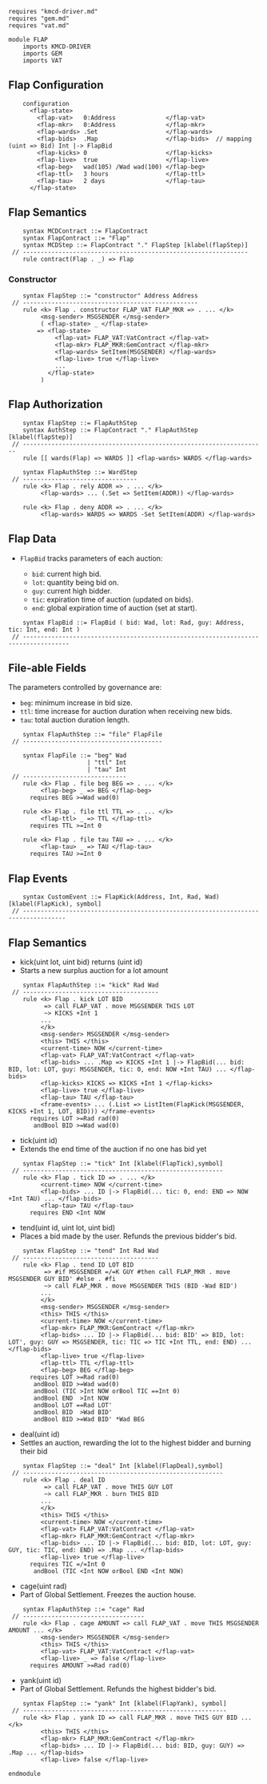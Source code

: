 ```k
requires "kmcd-driver.md"
requires "gem.md"
requires "vat.md"

module FLAP
    imports KMCD-DRIVER
    imports GEM
    imports VAT
```

Flap Configuration
------------------

```k
    configuration
      <flap-state>
        <flap-vat>   0:Address              </flap-vat>
        <flap-mkr>   0:Address              </flap-mkr>
        <flap-wards> .Set                   </flap-wards>
        <flap-bids>  .Map                   </flap-bids>  // mapping (uint => Bid) Int |-> FlapBid
        <flap-kicks> 0                      </flap-kicks>
        <flap-live>  true                   </flap-live>
        <flap-beg>   wad(105) /Wad wad(100) </flap-beg>
        <flap-ttl>   3 hours                </flap-ttl>
        <flap-tau>   2 days                 </flap-tau>
      </flap-state>
```

Flap Semantics
--------------

```k
    syntax MCDContract ::= FlapContract
    syntax FlapContract ::= "Flap"
    syntax MCDStep ::= FlapContract "." FlapStep [klabel(flapStep)]
 // ---------------------------------------------------------------
    rule contract(Flap . _) => Flap
```

### Constructor

```k
    syntax FlapStep ::= "constructor" Address Address
 // -------------------------------------------------
    rule <k> Flap . constructor FLAP_VAT FLAP_MKR => . ... </k>
         <msg-sender> MSGSENDER </msg-sender>
         ( <flap-state> _ </flap-state>
        => <flap-state>
             <flap-vat> FLAP_VAT:VatContract </flap-vat>
             <flap-mkr> FLAP_MKR:GemContract </flap-mkr>
             <flap-wards> SetItem(MSGSENDER) </flap-wards>
             <flap-live> true </flap-live>
             ...
           </flap-state>
         )
```

Flap Authorization
------------------

```k
    syntax FlapStep ::= FlapAuthStep
    syntax AuthStep ::= FlapContract "." FlapAuthStep [klabel(flapStep)]
 // --------------------------------------------------------------------
    rule [[ wards(Flap) => WARDS ]] <flap-wards> WARDS </flap-wards>

    syntax FlapAuthStep ::= WardStep
 // --------------------------------
    rule <k> Flap . rely ADDR => . ... </k>
         <flap-wards> ... (.Set => SetItem(ADDR)) </flap-wards>

    rule <k> Flap . deny ADDR => . ... </k>
         <flap-wards> WARDS => WARDS -Set SetItem(ADDR) </flap-wards>
```

Flap Data
---------

-   `FlapBid` tracks parameters of each auction:

    -   `bid`: current high bid.
    -   `lot`: quantity being bid on.
    -   `guy`: current high bidder.
    -   `tic`: expiration time of auction (updated on bids).
    -   `end`: global expiration time of auction (set at start).

```k
    syntax FlapBid ::= FlapBid ( bid: Wad, lot: Rad, guy: Address, tic: Int, end: Int )
 // -----------------------------------------------------------------------------------
```

File-able Fields
----------------

The parameters controlled by governance are:

-   `beg`: minimum increase in bid size.
-   `ttl`: time increase for auction duration when receiving new bids.
-   `tau`: total auction duration length.

```k
    syntax FlapAuthStep ::= "file" FlapFile
 // ---------------------------------------

    syntax FlapFile ::= "beg" Wad
                      | "ttl" Int
                      | "tau" Int
 // -----------------------------
    rule <k> Flap . file beg BEG => . ... </k>
         <flap-beg> _ => BEG </flap-beg>
      requires BEG >=Wad wad(0)

    rule <k> Flap . file ttl TTL => . ... </k>
         <flap-ttl> _ => TTL </flap-ttl>
      requires TTL >=Int 0

    rule <k> Flap . file tau TAU => . ... </k>
         <flap-tau> _ => TAU </flap-tau>
      requires TAU >=Int 0
```

Flap Events
-----------

```k
    syntax CustomEvent ::= FlapKick(Address, Int, Rad, Wad) [klabel(FlapKick), symbol]
 // ----------------------------------------------------------------------------------
```

Flap Semantics
--------------

- kick(uint lot, uint bid) returns (uint id)
- Starts a new surplus auction for a lot amount

```k
    syntax FlapAuthStep ::= "kick" Rad Wad
 // --------------------------------------
    rule <k> Flap . kick LOT BID
          => call FLAP_VAT . move MSGSENDER THIS LOT
          ~> KICKS +Int 1
         ...
         </k>
         <msg-sender> MSGSENDER </msg-sender>
         <this> THIS </this>
         <current-time> NOW </current-time>
         <flap-vat> FLAP_VAT:VatContract </flap-vat>
         <flap-bids> ... .Map => KICKS +Int 1 |-> FlapBid(... bid: BID, lot: LOT, guy: MSGSENDER, tic: 0, end: NOW +Int TAU) ... </flap-bids>
         <flap-kicks> KICKS => KICKS +Int 1 </flap-kicks>
         <flap-live> true </flap-live>
         <flap-tau> TAU </flap-tau>
         <frame-events> ... (.List => ListItem(FlapKick(MSGSENDER, KICKS +Int 1, LOT, BID))) </frame-events>
      requires LOT >=Rad rad(0)
       andBool BID >=Wad wad(0)
```

- tick(uint id)
- Extends the end time of the auction if no one has bid yet

```k
    syntax FlapStep ::= "tick" Int [klabel(FlapTick),symbol]
 // --------------------------------------------------------
    rule <k> Flap . tick ID => . ... </k>
         <current-time> NOW </current-time>
         <flap-bids> ... ID |-> FlapBid(... tic: 0, end: END => NOW +Int TAU) ... </flap-bids>
         <flap-tau> TAU </flap-tau>
      requires END <Int NOW
```

- tend(uint id, uint lot, uint bid)
- Places a bid made by the user. Refunds the previous bidder's bid.

```k
    syntax FlapStep ::= "tend" Int Rad Wad
 // --------------------------------------
    rule <k> Flap . tend ID LOT BID
          => #if MSGSENDER =/=K GUY #then call FLAP_MKR . move MSGSENDER GUY BID' #else . #fi
          ~> call FLAP_MKR . move MSGSENDER THIS (BID -Wad BID')
         ...
         </k>
         <msg-sender> MSGSENDER </msg-sender>
         <this> THIS </this>
         <current-time> NOW </current-time>
         <flap-mkr> FLAP_MKR:GemContract </flap-mkr>
         <flap-bids> ... ID |-> FlapBid(... bid: BID' => BID, lot: LOT', guy: GUY => MSGSENDER, tic: TIC => TIC +Int TTL, end: END) ... </flap-bids>
         <flap-live> true </flap-live>
         <flap-ttl> TTL </flap-ttl>
         <flap-beg> BEG </flap-beg>
      requires LOT >=Rad rad(0)
       andBool BID >=Wad wad(0)
       andBool (TIC >Int NOW orBool TIC ==Int 0)
       andBool END  >Int NOW
       andBool LOT ==Rad LOT'
       andBool BID  >Wad BID'
       andBool BID >=Wad BID' *Wad BEG
```

- deal(uint id)
- Settles an auction, rewarding the lot to the highest bidder and burning their bid

```k
    syntax FlapStep ::= "deal" Int [klabel(FlapDeal),symbol]
 // --------------------------------------------------------
    rule <k> Flap . deal ID
          => call FLAP_VAT . move THIS GUY LOT
          ~> call FLAP_MKR . burn THIS BID
         ...
         </k>
         <this> THIS </this>
         <current-time> NOW </current-time>
         <flap-vat> FLAP_VAT:VatContract </flap-vat>
         <flap-mkr> FLAP_MKR:GemContract </flap-mkr>
         <flap-bids> ... ID |-> FlapBid(... bid: BID, lot: LOT, guy: GUY, tic: TIC, end: END) => .Map ... </flap-bids>
         <flap-live> true </flap-live>
      requires TIC =/=Int 0
       andBool (TIC <Int NOW orBool END <Int NOW)
```

- cage(uint rad)
- Part of Global Settlement. Freezes the auction house.

```k
    syntax FlapAuthStep ::= "cage" Rad
 // ----------------------------------
    rule <k> Flap . cage AMOUNT => call FLAP_VAT . move THIS MSGSENDER AMOUNT ... </k>
         <msg-sender> MSGSENDER </msg-sender>
         <this> THIS </this>
         <flap-vat> FLAP_VAT:VatContract </flap-vat>
         <flap-live> _ => false </flap-live>
      requires AMOUNT >=Rad rad(0)
```

- yank(uint id)
- Part of Global Settlement. Refunds the highest bidder's bid.

```k
    syntax FlapStep ::= "yank" Int [klabel(FlapYank), symbol]
 // ---------------------------------------------------------
    rule <k> Flap . yank ID => call FLAP_MKR . move THIS GUY BID ... </k>
         <this> THIS </this>
         <flap-mkr> FLAP_MKR:GemContract </flap-mkr>
         <flap-bids> ... ID |-> FlapBid(... bid: BID, guy: GUY) => .Map ... </flap-bids>
         <flap-live> false </flap-live>
```

```k
endmodule
```
